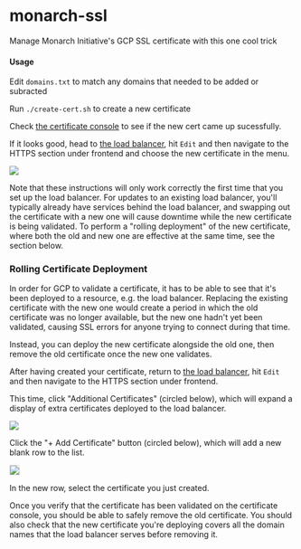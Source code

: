 # monarch-ssl

Manage Monarch Initiative's GCP SSL certificate with this one cool trick

#### Usage

Edit `domains.txt` to match any domains that needed to be added or subracted

Run `./create-cert.sh` to create a new certificate

Check [the certificate console](https://console.cloud.google.com/net-services/loadbalancing/advanced/sslCertificates/list?project=monarch-initiative)
to see if the new cert came up sucessfully.

If it looks good, head to [the load balancer](https://console.cloud.google.com/net-services/loadbalancing/details/http/monarch-balancer?project=monarch-initiative),
hit `Edit` and then navigate to the HTTPS section under frontend and choose the
new certificate in the menu.

<img src='docs/load-balancer-frontend-edit.png' />

Note that these instructions will only work correctly the first time that you
set up the load balancer. For updates to an existing load balancer, you'll
typically already have services behind the load balancer, and swapping out the
certificate with a new one will cause downtime while the new certificate is
being validated. To perform a "rolling deployment" of the new certificate, where
both the old and new one are effective at the same time, see the section below.

### Rolling Certificate Deployment

In order for GCP to validate a certificate, it has to be able to see that it's
been deployed to a resource, e.g. the load balancer. Replacing the existing
certificate with the new one would create a period in which the old certificate
was no longer available, but the new one hadn't yet been validated, causing SSL
errors for anyone trying to connect during that time.

Instead, you can deploy the new certificate alongside the old one, then remove
the old certificate once the new one validates.

After having created your certificate, return to [the load balancer](https://console.cloud.google.com/net-services/loadbalancing/details/http/monarch-balancer?project=monarch-initiative),
hit `Edit` and then navigate to the HTTPS section under frontend.

This time,
click "Additional Certificates" (circled below), which will expand a display of
extra certificates deployed to the load balancer.

<img src='docs/expand-addtl-certs.png' />

Click the "+ Add Certificate" button (circled below), which will add a new blank
row to the list.

<img src='docs/add-new-cert.png' style='border: solid 1px #ddd;' />

In the new row, select the certificate you just created.

Once you verify that the certificate has been validated on the certificate
console, you should be able to safely remove the old certificate. You should
also check that the new certificate you're deploying covers all the domain names
that the load balancer serves before removing it.
